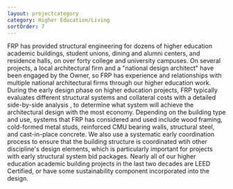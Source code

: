 ```yaml
---
layout: projectcategory
category: Higher Education/Living
sortOrder: 7
---
```

FRP has provided structural engineering for dozens of higher education academic buildings, student unions, dining and alumni centers, and residence halls, on over forty college and university campuses. On several projects, a local architectural firm and a \"national design architect\" have been engaged by the Owner, so FRP has experience and relationships with multiple national architectural firms through our higher education work. During the early design phase on higher education projects, FRP typically evaluates different structural systems and collateral costs with a detailed side-by-side analysis , to determine what system will achieve the architectural design with the most economy. Depending on the building type and use, systems that FRP has considered and used include wood framing, cold-formed metal studs, reinforced CMU bearing walls, structural steel, and cast-in-place concrete. We also use a systematic early coordination process to ensure that the building structure is coordinated wtih other discipline's design elements, which is particularly important for projects with early structural system bid packages. Nearly all of our higher education academic building projects in the last two decades are LEED Certified, or have some sustainability component incorporated into the design.



































